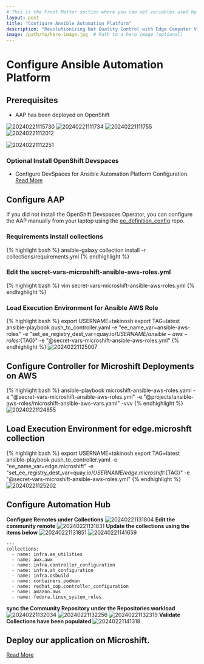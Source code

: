 ```yaml
---
# This is the Front Matter section where you can set variables used by Jekyll
layout: post
title: "Configure Ansible Automation Platform"
description: "Revolutionizing Nut Quality Control with Edge Computer Vision using YOLO V5 and Microshift"
image: /path/to/hero-image.jpg  # Path to a hero image (optional)
---
```


# Configure Ansible Automation Platform

## Prerequisites
* AAP has been deployed on OpenShift

![20240221115730](https://i.imgur.com/bTuaOBp.png)
![20240221111734](https://i.imgur.com/2B5Wckz.png)
![20240221111755](https://i.imgur.com/cgMvq8u.jpeg)
![20240221112012](https://i.imgur.com/OUymygl.png)

![20240221112251](https://i.imgur.com/PaUXYLY.png)

### Optional Install OpenShift Devspaces
* Configure DevSpaces for Ansible Automation Platform Configuration. [Read More](../../deployments/devspaces_configuration)


## Configure AAP
If you did not install the OpenShift Devspaces Operator, you can configure the AAP manually from your laptop using the [ee_definition_config](https://github.com/tosin2013/ee_definition_config) repo.

### Requirements install collections
{% highlight bash %}
ansible-galaxy collection install  -r collections/requirements.yml 
{% endhighlight %}

### Edit the secret-vars-microshift-ansible-aws-roles.yml
{% highlight bash %}
vim secret-vars-microshift-ansible-aws-roles.yml
{% endhighlight %}

### Load Execution Environment for Ansible AWS Role
{% highlight bash %}
export USERNAME=takinosh
export TAG=latest
ansible-playbook push_to_controller.yaml -e "ee_name_var=ansible-aws-roles" -e "set_ee_registry_dest_var=quay.io/${USERNAME}/ansible-aws-roles:${TAG}"  -e "@secret-vars-microshift-ansible-aws-roles.yml"
{% endhighlight %}
![20240221125007](https://i.imgur.com/7kAxN3V.png)

## Configure Controller for Microshift Deployments on AWS
{% highlight bash %}
ansible-playbook  microshift-ansible-aws-roles.yaml  -e "@secret-vars-microshift-ansible-aws-roles.yml" -e "@projects/ansible-aws-roles/microshift-ansible-aws-vars.yaml"  -vvv
{% endhighlight %}
![20240221124855](https://i.imgur.com/3PUdxRK.png)

## Load Execution Environment for edge.microshft collection
{% highlight bash %}
export USERNAME=takinosh
export TAG=latest
ansible-playbook push_to_controller.yaml -e "ee_name_var=edge.microshift" -e "set_ee_registry_dest_var=quay.io/${USERNAME}/edge.microshift:${TAG}"  -e "@secret-vars-microshift-ansible-aws-roles.yml"
{% endhighlight %}
![20240221125202](https://i.imgur.com/E37ENMW.png)


## Configure Automation Hub

**Configure Remotes under Collections**
![20240221131804](https://i.imgur.com/G7RDXTm.png)
**Edit the community remote**
![20240221131831](https://i.imgur.com/EIdnoD7.png)
**Update the collections using the items below**
![20240221131851](https://i.imgur.com/fxecD56.png)
![20240221141659](https://i.imgur.com/cQhCA6x.png)
```
---
collections:
  - name: infra.ee_utilities
  - name: awx.awx
  - name: infra.controller_configuration
  - name: infra.ah_configuration
  - name: infra.osbuild
  - name: containers.podman
  - name: redhat_cop.controller_configuration
  - name: amazon.aws
  - name: fedora.linux_system_roles
```
**sync the Community Repository under the Repositories workload**
![20240221132034](https://i.imgur.com/bG4Krds.png)
![20240221132256](https://i.imgur.com/WlG39Xa.png)
![20240221132319](https://i.imgur.com/gX2Advc.png)
**Validate Collections have been populated**
![20240221141318](https://i.imgur.com/IJyorPv.png)

## Deploy our application on Microshift. 
[Read More](../../deployments/aap_microshift_deployment)